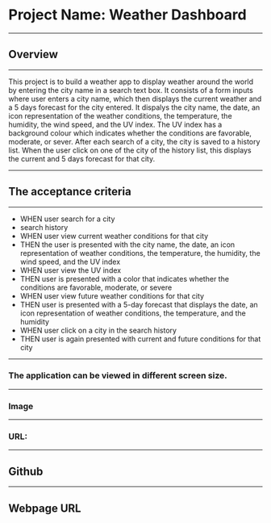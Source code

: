 # Project Name: Weather Dashboard
___

## Overview
___
This project is to build a weather app to display weather around the world by entering the city name in a search text box.
It consists of a form inputs where user enters a city name, which then displays the current weather and a 5 days forecast for the city entered.
It dispalys the city name, the date, an icon representation of the weather conditions, the temperature, the humidity, the wind speed, and the UV index. The UV index has a background colour which indicates whether the conditions are favorable, moderate, or sever.
After each search of a city, the city is saved to a history list. When the user click on one of the city of the history list, this displays the current and 5 days forecast for that city.

___
## The acceptance criteria
___

- WHEN user search for a city
- search history
- WHEN user view current weather conditions for that city
- THEN the user is presented with the city name, the date, an icon representation of weather conditions, the temperature, the humidity, the wind speed, and the UV index
- WHEN user view the UV index
- THEN user is presented with a color that indicates whether the conditions are favorable, moderate, or severe
- WHEN user view future weather conditions for that city
- THEN user is presented with a 5-day forecast that displays the date, an icon representation of weather conditions, the temperature, and the humidity
- WHEN user click on a city in the search history
- THEN user is again presented with current and future conditions for that city

____

### The application can be viewed in different screen size.

____
### Image



____
### URL:
____
Github
- 

___

Webpage URL
- 


